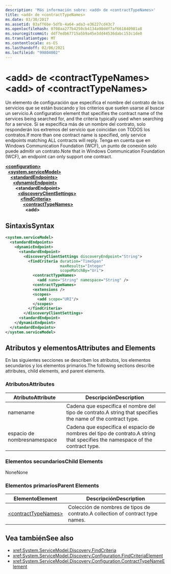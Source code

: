 ```yaml
---
description: 'Más información sobre: <add> de <contractTypeNames>'
title: <add> de <contractTypeNames>
ms.date: 03/30/2017
ms.assetid: 03aff6be-5dfb-4a64-ada3-e36227cd43c7
ms.openlocfilehash: 0708aa277b4250cb4134a98ddf7af661840981a8
ms.sourcegitcommit: ddf7edb67715a5b9a45e3dd44536dabc153c1de0
ms.translationtype: MT
ms.contentlocale: es-ES
ms.lasthandoff: 02/06/2021
ms.locfileid: "99804002"
---
```

# <a name="add-of-contracttypenames"></a><span data-ttu-id="4b268-103">\<add> de \<contractTypeNames></span><span class="sxs-lookup"><span data-stu-id="4b268-103">\<add> of \<contractTypeNames></span></span>

<span data-ttu-id="4b268-104">Un elemento de configuración que especifica el nombre del contrato de los servicios que se están buscando y los criterios que suelen usarse al buscar un servicio.</span><span class="sxs-lookup"><span data-stu-id="4b268-104">A configuration element that specifies the contract name of the services being searched for, and the criteria typically used when searching for a service.</span></span> <span data-ttu-id="4b268-105">Si se especifica más de un nombre del contrato, solo responderán los extremos del servicio que coincidan con TODOS los contratos.</span><span class="sxs-lookup"><span data-stu-id="4b268-105">If more than one contract name is specified, only service endpoints matching ALL contracts will reply.</span></span> <span data-ttu-id="4b268-106">Tenga en cuenta que en Windows Communication Foundation (WCF), un punto de conexión solo puede admitir un contrato.</span><span class="sxs-lookup"><span data-stu-id="4b268-106">Note that in Windows Communication Foundation (WCF), an endpoint can only support one contract.</span></span>  
  
[**\<configuration>**](../configuration-element.md)\
&nbsp;&nbsp;[**\<system.serviceModel>**](system-servicemodel.md)\
&nbsp;&nbsp;&nbsp;&nbsp;[**\<standardEndpoints>**](standardendpoints.md)\
&nbsp;&nbsp;&nbsp;&nbsp;&nbsp;&nbsp;[**\<dynamicEndpoint>**](dynamicendpoint.md)\
&nbsp;&nbsp;&nbsp;&nbsp;&nbsp;&nbsp;&nbsp;&nbsp;**\<standardEndpoint>**\
&nbsp;&nbsp;&nbsp;&nbsp;&nbsp;&nbsp;&nbsp;&nbsp;&nbsp;&nbsp;[**\<discoveryClientSettings>**](discoveryclientsettings.md)\
&nbsp;&nbsp;&nbsp;&nbsp;&nbsp;&nbsp;&nbsp;&nbsp;&nbsp;&nbsp;&nbsp;&nbsp;[**\<findCriteria>**](findcriteria.md)\
&nbsp;&nbsp;&nbsp;&nbsp;&nbsp;&nbsp;&nbsp;&nbsp;&nbsp;&nbsp;&nbsp;&nbsp;&nbsp;&nbsp;[**\<contractTypeNames>**](contracttypenames.md)\
&nbsp;&nbsp;&nbsp;&nbsp;&nbsp;&nbsp;&nbsp;&nbsp;&nbsp;&nbsp;&nbsp;&nbsp;&nbsp;&nbsp;&nbsp;&nbsp;**\<add>**  
  
## <a name="syntax"></a><span data-ttu-id="4b268-107">Sintaxis</span><span class="sxs-lookup"><span data-stu-id="4b268-107">Syntax</span></span>  
  
```xml  
<system.serviceModel>
  <standardEndpoints>
    <dynamicEndpoint>
      <standardEndpoint>
        <discoveryClientSettings discoveryEndpoint="String">
          <findCriteria duration="TimeSpan"
                        maxResults="Integer"
                        scopeMatchBy="Uri">
            <contractTypeNames>
              <add name="String" namespace="String" />
            <contractTypeNames>
            <extensions />
            <scopes>
              <add scope="URI"/>
            </scopes>
          </findCriteria>
        </discoveryClientSettings>
      <standardEndpoint>
    </dynamicEndpoint>
  </standardEndpoints>
</system.serviceModel>
```  
  
## <a name="attributes-and-elements"></a><span data-ttu-id="4b268-108">Atributos y elementos</span><span class="sxs-lookup"><span data-stu-id="4b268-108">Attributes and Elements</span></span>  

 <span data-ttu-id="4b268-109">En las siguientes secciones se describen los atributos, los elementos secundarios y los elementos primarios.</span><span class="sxs-lookup"><span data-stu-id="4b268-109">The following sections describe attributes, child elements, and parent elements.</span></span>  
  
### <a name="attributes"></a><span data-ttu-id="4b268-110">Atributos</span><span class="sxs-lookup"><span data-stu-id="4b268-110">Attributes</span></span>  
  
|<span data-ttu-id="4b268-111">Atributo</span><span class="sxs-lookup"><span data-stu-id="4b268-111">Attribute</span></span>|<span data-ttu-id="4b268-112">Descripción</span><span class="sxs-lookup"><span data-stu-id="4b268-112">Description</span></span>|  
|---------------|-----------------|  
|<span data-ttu-id="4b268-113">name</span><span class="sxs-lookup"><span data-stu-id="4b268-113">name</span></span>|<span data-ttu-id="4b268-114">Cadena que especifica el nombre del tipo de contrato.</span><span class="sxs-lookup"><span data-stu-id="4b268-114">A string that specifies the name of the contract type.</span></span>|  
|<span data-ttu-id="4b268-115">espacio de nombres</span><span class="sxs-lookup"><span data-stu-id="4b268-115">namespace</span></span>|<span data-ttu-id="4b268-116">Cadena que especifica el espacio de nombres del tipo de contrato.</span><span class="sxs-lookup"><span data-stu-id="4b268-116">A string that specifies the namespace of the contract type.</span></span>|  
  
### <a name="child-elements"></a><span data-ttu-id="4b268-117">Elementos secundarios</span><span class="sxs-lookup"><span data-stu-id="4b268-117">Child Elements</span></span>  

 <span data-ttu-id="4b268-118">None</span><span class="sxs-lookup"><span data-stu-id="4b268-118">None</span></span>  
  
### <a name="parent-elements"></a><span data-ttu-id="4b268-119">Elementos primarios</span><span class="sxs-lookup"><span data-stu-id="4b268-119">Parent Elements</span></span>  
  
|<span data-ttu-id="4b268-120">Elemento</span><span class="sxs-lookup"><span data-stu-id="4b268-120">Element</span></span>|<span data-ttu-id="4b268-121">Descripción</span><span class="sxs-lookup"><span data-stu-id="4b268-121">Description</span></span>|  
|-------------|-----------------|  
|[\<contractTypeNames>](contracttypenames.md)|<span data-ttu-id="4b268-122">Colección de nombres de tipos de contrato.</span><span class="sxs-lookup"><span data-stu-id="4b268-122">A collection of contract type names.</span></span>|  
  
## <a name="see-also"></a><span data-ttu-id="4b268-123">Vea también</span><span class="sxs-lookup"><span data-stu-id="4b268-123">See also</span></span>

- <xref:System.ServiceModel.Discovery.FindCriteria>
- <xref:System.ServiceModel.Discovery.Configuration.FindCriteriaElement>
- <xref:System.ServiceModel.Discovery.Configuration.ContractTypeNameElement>
